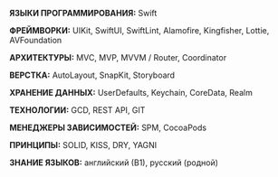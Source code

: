 <p><strong>ЯЗЫКИ ПРОГРАММИРОВАНИЯ:</strong> Swift</p>
<p><strong>ФРЕЙМВОРКИ:</strong> UIKit, SwiftUI, SwiftLint, Alamofire, Kingfisher, Lottie, AVFoundation</p>
<p><strong>АРХИТЕКТУРЫ:</strong> MVC, MVP, MVVM / Router, Coordinator</p>
<p><strong>ВЕРСТКА:</strong> AutoLayout, SnapKit, Storyboard</p>
<p><strong>ХРАНЕНИЕ ДАННЫХ:</strong> UserDefaults, Keychain, CoreData, Realm</p>
<p><strong>ТЕХНОЛОГИИ:</strong> GCD, REST API, GIT</p>
<p><strong>МЕНЕДЖЕРЫ ЗАВИСИМОСТЕЙ:</strong> SPM, CocoaPods</p>
<p><strong>ПРИНЦИПЫ:</strong> SOLID, KISS, DRY, YAGNI</p>
<p><strong>ЗНАНИЕ ЯЗЫКОВ:</strong> английский (В1), русский (родной)</p>
